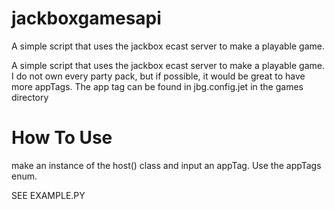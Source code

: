 # jackboxgamesapi
A simple script that uses the jackbox ecast server to make a playable game.

A simple script that uses the jackbox ecast server to make a playable game. I do not own every party pack, but if possible, it would be great to have more appTags. 
The app tag can be found in jbg.config.jet in the games directory

# How To Use
make an instance of the host() class and input an appTag. Use the appTags enum.

SEE EXAMPLE.PY
